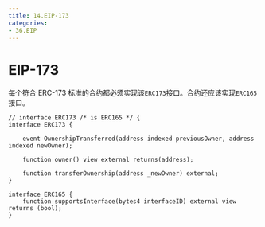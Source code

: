 ```yaml
---
title: 14.EIP-173
categories: 
- 36.EIP
---
```


# EIP-173

每个符合 ERC-173 标准的合约都必须实现该`ERC173`接口。合约还应该实现`ERC165` 接口。

```solidity
// interface ERC173 /* is ERC165 */ {
interface ERC173 {
  
    event OwnershipTransferred(address indexed previousOwner, address indexed newOwner);

    function owner() view external returns(address);
  
    function transferOwnership(address _newOwner) external;	
}

interface ERC165 {
    function supportsInterface(bytes4 interfaceID) external view returns (bool);
}
```































